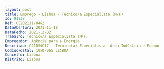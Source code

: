```yaml
--- 
layout: post
title: Emprego - Lisboa - Técnico/a Especialista (M/F)
Id: 91938
Ref: OE202111/0462
DataAbertura: 2021-11-18
DataFecho: 2021-12-02
Trabalho: Técnico/a Especialista (M/F)
Empregador: Agência para a Energia
Descricao: C21DSGC17 – Técnico(a) Especialista  Área Indústria e Economia Circular (m f)Principais atividades a desenvolver nesta função •	Apoio técnico às atividades atribuídas à ADENE na implementação do SGCIE •	Apoio no registo, gestão e monitorização de entidades no âmbito do SGCIE •	Apoio técnico às atividades da ADENE no tratamento e divulgação da informação do SGCIE •	Apoio na conceção e gestão de bases de dados e indicadores setoriais •	Execução de projetos sobre eficiência de recursos em consumidores intensivos de energia •	Outras tarefas que se revelem necessárias no contexto da Indústria e Economia Circular, da Direção de Sistemas de Gestão e de Certificação (DSGC) e da ADENE O Perfil que procuramos •	Formação superior em Engenharia (Eletrotécnica, Mecânica, Ambiente, Energia, Gestão Industrial ou equiparadas)  •	Experiência profissional mínima de 3 anos •	Experiência de 2 anos em auditorias energéticas (preferencial) •	Domínio da língua inglesa (obrigatório) e conhecimentos de outros idiomas (preferencial)  •	Domínio de MS Office (Word, Excel preferencial e PowerPoint) e MS Project •	Carta de condução e disponibilidade para deslocações pelo País O que ambicionamos ver •	Capacidade de planeamento, organização e de orientação para resultados •	Capacidade de análise e tratamento de informação •	Iniciativa e autonomia •	Bom relacionamento interpessoal e de comunicação e gosto pelo trabalho em equipa •	Capacidade de execução proativa de atividades  •	Técnicas de comunicação, oral e escrita, assertivas e adequadas à formação. Se esta oportunidade é para si, traga o seu talento e dedicação para a ADENE. Envie nos o seu CV e apresentação para  https   recrutamento.adene.pt c21dsgc17 tecnicoa especialista area industria m f , partilhando o porquê da motivação em querer participar neste projeto específico, até ao dia 2 de dezembro de 2021. * Possibilidade de contratação em regime de cedência de interesse público, nos termos do disposto na legislação em vigor para este enquadramento.Surpreenda nos com a sua candidatura!
CodigoPostal: 1050-065 LISBOA
Concelho: Lisboa
Distrito: Lisboa
--- 
```

